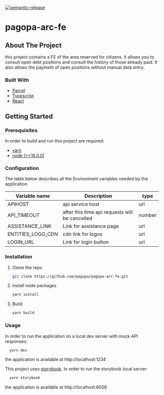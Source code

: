 [![semantic-release](https://img.shields.io/badge/semantic%20release-666666?logo=semantic-release)](https://github.com/semantic-release/semantic-release)

# pagopa-arc-fe

## About The Project

this project contains a FE of the area reserved for citizens. It allows you to consult open debt positions and consult the history of those already paid. It also allows the payment of open positions without manual data entry.

### Built With

- [Parcel](https://parceljs.org)
- [Typescript](https://www.typescriptlang.org)
- [React](https://it.legacy.reactjs.org/)

## Getting Started

### Prerequisites

In order to build and run this project are required:

- [yarn](https://yarnpkg.com/)
- [node (>=16.0.0)](https://nodejs.org/it/)

### Configuration

The table below describes all the Environment variables needed by the application.

| Variable name     | Description                                           | type                          |
| ----------------- | ----------------------------------------------------- | ----------------------------- |
| APIHOST           | api service host                                      | url                           |
| API_TIMEOUT       | after this time api requests will be cancelled        | number                        |
| ASSISTANCE_LINK   | Link for assistance page                              | url                           |
| ENTITIES_LOGO_CDN | cdn link for logos                                    | url                           |
| LOGIN_URL         | Link for login button                                 | url                           |

### Installation

1. Clone the repo
   ```sh
   git clone https://github.com/pagopa/pagopa-arc-fe.git
   ```
2. Install node packages
   ```sh
   yarn install
   ```
3. Build
   ```sh
   yarn build
   ```

### Usage

In order to run the application on a local dev server with mock API responses:

```sh
  yarn dev
```

the application is available at http://localhost:1234

This project uses [storybook](https://storybook.js.org/).
In order to run the storybook local server:

```sh
  yarn storybook
```

the application is available at http://localhost:6006
